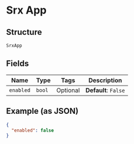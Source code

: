 
# Srx App

## Structure

`SrxApp`

## Fields

| Name | Type | Tags | Description |
|  --- | --- | --- | --- |
| `enabled` | `bool` | Optional | **Default**: `False` |

## Example (as JSON)

```json
{
  "enabled": false
}
```

